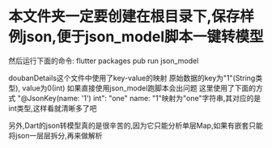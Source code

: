 
# 本文件夹一定要创建在根目录下,保存样例json,便于json_model脚本一键转模型

然后运行下面的命令:
flutter packages pub run json_model

doubanDetails这个文件中使用了key-value的映射
原始数据的key为"1"(String类型), value为0(int)
如果直接使用json_model跑脚本会出问题
这里使用了下面的方式
"@JsonKey(name: '1') int": "one"
name: "1"映射为"one"字符串,其对应的是int类型,这样看就清晰多了吧

另外,Dart的json转模型真的是很辛苦的,因为它只能分析单层Map,如果有嵌套只能将json一层层拆分,再来做解析